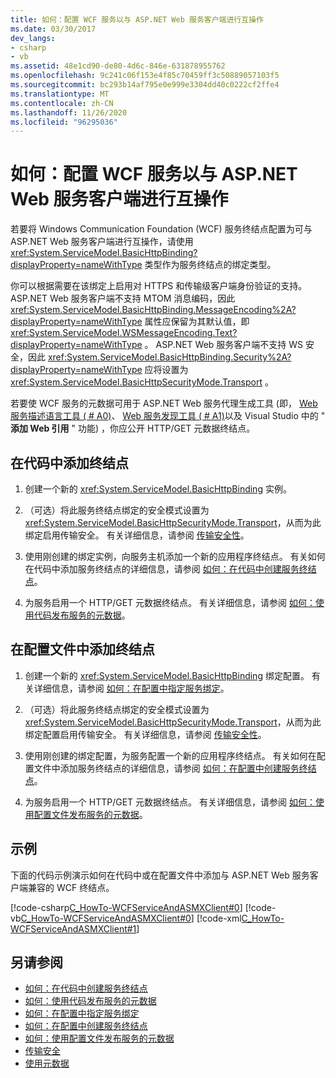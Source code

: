 ```yaml
---
title: 如何：配置 WCF 服务以与 ASP.NET Web 服务客户端进行互操作
ms.date: 03/30/2017
dev_langs:
- csharp
- vb
ms.assetid: 48e1cd90-de80-4d6c-846e-631878955762
ms.openlocfilehash: 9c241c06f153e4f85c70459ff3c50889057103f5
ms.sourcegitcommit: bc293b14af795e0e999e3304dd40c0222cf2ffe4
ms.translationtype: MT
ms.contentlocale: zh-CN
ms.lasthandoff: 11/26/2020
ms.locfileid: "96295036"
---
```

# <a name="how-to-configure-wcf-service-to-interoperate-with-aspnet-web-service-clients"></a>如何：配置 WCF 服务以与 ASP.NET Web 服务客户端进行互操作

若要将 Windows Communication Foundation (WCF) 服务终结点配置为可与 ASP.NET Web 服务客户端进行互操作，请使用 <xref:System.ServiceModel.BasicHttpBinding?displayProperty=nameWithType> 类型作为服务终结点的绑定类型。  
  
 你可以根据需要在该绑定上启用对 HTTPS 和传输级客户端身份验证的支持。 ASP.NET Web 服务客户端不支持 MTOM 消息编码，因此 <xref:System.ServiceModel.BasicHttpBinding.MessageEncoding%2A?displayProperty=nameWithType> 属性应保留为其默认值，即 <xref:System.ServiceModel.WSMessageEncoding.Text?displayProperty=nameWithType> 。 ASP.NET Web 服务客户端不支持 WS 安全，因此 <xref:System.ServiceModel.BasicHttpBinding.Security%2A?displayProperty=nameWithType> 应将设置为 <xref:System.ServiceModel.BasicHttpSecurityMode.Transport> 。  
  
 若要使 WCF 服务的元数据可用于 ASP.NET Web 服务代理生成工具 (即， [Web 服务描述语言工具 ( # A0)](/previous-versions/dotnet/netframework-4.0/7h3ystb6(v=vs.100))、 [Web 服务发现工具 ( # A1)](/previous-versions/dotnet/netframework-4.0/cy2a3ybs(v=vs.100))以及 Visual Studio 中的 " **添加 Web 引用** " 功能) ，你应公开 HTTP/GET 元数据终结点。  
  
## <a name="add-an-endpoint-in-code"></a>在代码中添加终结点  
  
1. 创建一个新的 <xref:System.ServiceModel.BasicHttpBinding> 实例。  
  
2. （可选）将此服务终结点绑定的安全模式设置为 <xref:System.ServiceModel.BasicHttpSecurityMode.Transport>，从而为此绑定启用传输安全。 有关详细信息，请参阅 [传输安全性](transport-security.md)。  
  
3. 使用刚创建的绑定实例，向服务主机添加一个新的应用程序终结点。 有关如何在代码中添加服务终结点的详细信息，请参阅 [如何：在代码中创建服务终结点](how-to-create-a-service-endpoint-in-code.md)。  
  
4. 为服务启用一个 HTTP/GET 元数据终结点。 有关详细信息，请参阅 [如何：使用代码发布服务的元数据](how-to-publish-metadata-for-a-service-using-code.md)。  
  
## <a name="add-an-endpoint-in-a-configuration-file"></a>在配置文件中添加终结点  
  
1. 创建一个新的 <xref:System.ServiceModel.BasicHttpBinding> 绑定配置。 有关详细信息，请参阅 [如何：在配置中指定服务绑定](../how-to-specify-a-service-binding-in-configuration.md)。  
  
2. （可选）将此服务终结点绑定的安全模式设置为 <xref:System.ServiceModel.BasicHttpSecurityMode.Transport>，从而为此绑定配置启用传输安全。 有关详细信息，请参阅 [传输安全性](transport-security.md)。  
  
3. 使用刚创建的绑定配置，为服务配置一个新的应用程序终结点。 有关如何在配置文件中添加服务终结点的详细信息，请参阅 [如何：在配置中创建服务终结点](how-to-create-a-service-endpoint-in-configuration.md)。  
  
4. 为服务启用一个 HTTP/GET 元数据终结点。 有关详细信息，请参阅 [如何：使用配置文件发布服务的元数据](how-to-publish-metadata-for-a-service-using-a-configuration-file.md)。  
  
## <a name="example"></a>示例  

 下面的代码示例演示如何在代码中或在配置文件中添加与 ASP.NET Web 服务客户端兼容的 WCF 终结点。  
  
 [!code-csharp[C_HowTo-WCFServiceAndASMXClient#0](../../../../samples/snippets/csharp/VS_Snippets_CFX/c_howto-wcfserviceandasmxclient/cs/program.cs#0)]
 [!code-vb[C_HowTo-WCFServiceAndASMXClient#0](../../../../samples/snippets/visualbasic/VS_Snippets_CFX/c_howto-wcfserviceandasmxclient/vb/program.vb#0)]
 [!code-xml[C_HowTo-WCFServiceAndASMXClient#1](../../../../samples/snippets/csharp/VS_Snippets_CFX/c_howto-wcfserviceandasmxclient/common/app.config#1)]
  
## <a name="see-also"></a>另请参阅

- [如何：在代码中创建服务终结点](how-to-create-a-service-endpoint-in-code.md)
- [如何：使用代码发布服务的元数据](how-to-publish-metadata-for-a-service-using-code.md)
- [如何：在配置中指定服务绑定](../how-to-specify-a-service-binding-in-configuration.md)
- [如何：在配置中创建服务终结点](how-to-create-a-service-endpoint-in-configuration.md)
- [如何：使用配置文件发布服务的元数据](how-to-publish-metadata-for-a-service-using-a-configuration-file.md)
- [传输安全](transport-security.md)
- [使用元数据](using-metadata.md)
